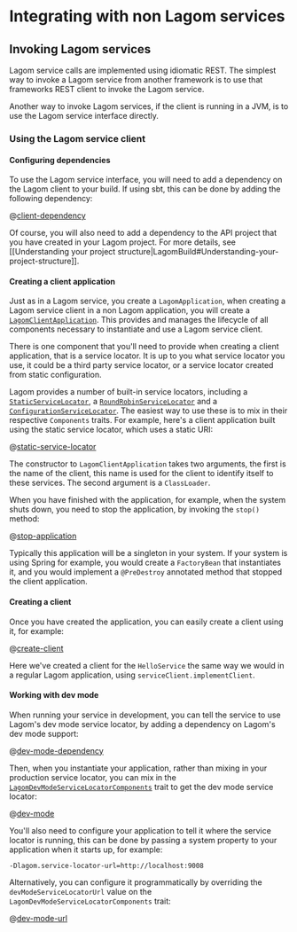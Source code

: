 # Integrating with non Lagom services

## Invoking Lagom services

Lagom service calls are implemented using idiomatic REST.  The simplest way to invoke a Lagom service from another framework is to use that frameworks REST client to invoke the Lagom service.

Another way to invoke Lagom services, if the client is running in a JVM, is to use the Lagom service interface directly.

### Using the Lagom service client

#### Configuring dependencies

To use the Lagom service interface, you will need to add a dependency on the Lagom client to your build.  If using sbt, this can be done by adding the following dependency:

@[client-dependency](code/integrating-non-lagom.sbt)

Of course, you will also need to add a dependency to the API project that you have created in your Lagom project.  For more details, see [[Understanding your project structure|LagomBuild#Understanding-your-project-structure]].

#### Creating a client application

Just as in a Lagom service, you create a `LagomApplication`, when creating a Lagom service client in a non Lagom application, you will create a [`LagomClientApplication`](api/com/lightbend/lagom/scaladsl/client/LagomClientApplication.html). This provides and manages the lifecycle of all components necessary to instantiate and use a Lagom service client.

There is one component that you'll need to provide when creating a client application, that is a service locator. It is up to you what service locator you use, it could be a third party service locator, or a service locator created from static configuration.

Lagom provides a number of built-in service locators, including a [`StaticServiceLocator`](api/com/lightbend/lagom/scaladsl/client/StaticServiceLocator.html), a [`RoundRobinServiceLocator`](api/com/lightbend/lagom/scaladsl/client/RoundRobinServiceLocator.html) and a [`ConfigurationServiceLocator`](api/com/lightbend/lagom/scaladsl/client/ConfigurationServiceLocator.html). The easiest way to use these is to mix in their respective `Components` traits. For example, here's a client application built using the static service locator, which uses a static URI:

@[static-service-locator](code/IntegratingNonLagom.scala)

The constructor to `LagomClientApplication` takes two arguments, the first is the name of the client, this name is used for the client to identify itself to these services.  The second argument is a `ClassLoader`.

When you have finished with the application, for example, when the system shuts down, you need to stop the application, by invoking the `stop()` method:

@[stop-application](code/IntegratingNonLagom.scala)

Typically this application will be a singleton in your system.  If your system is using Spring for example, you would create a `FactoryBean` that instantiates it, and you would implement a `@PreDestroy` annotated method that stopped the client application.

#### Creating a client

Once you have created the application, you can easily create a client using it, for example:

@[create-client](code/IntegratingNonLagom.scala)

Here we've created a client for the `HelloService` the same way we would in a regular Lagom application, using `serviceClient.implementClient`.

#### Working with dev mode

When running your service in development, you can tell the service to use Lagom's dev mode service locator, by adding a dependency on Lagom's dev mode support:

@[dev-mode-dependency](code/integrating-non-lagom.sbt)

Then, when you instantiate your application, rather than mixing in your production service locator, you can mix in the [`LagomDevModeServiceLocatorComponents`](api/com/lightbend/lagom/scaladsl/devmode/LagomDevModeServiceLocatorComponents.html) trait to get the dev mode service locator:

@[dev-mode](code/IntegratingNonLagom.scala)

You'll also need to configure your application to tell it where the service locator is running, this can be done by passing a system property to your application when it starts up, for example:

```
-Dlagom.service-locator-url=http://localhost:9008
```

Alternatively, you can configure it programmatically by overriding the `devModeServiceLocatorUrl` value on the `LagomDevModeServiceLocatorComponents` trait:

@[dev-mode-url](code/IntegratingNonLagom.scala)
